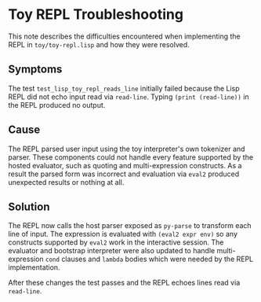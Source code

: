 # Toy REPL Troubleshooting

This note describes the difficulties encountered when implementing the REPL in `toy/toy-repl.lisp` and how they were resolved.

## Symptoms

The test `test_lisp_toy_repl_reads_line` initially failed because the Lisp REPL did not echo input read via `read-line`. Typing `(print (read-line))` in the REPL produced no output.

## Cause

The REPL parsed user input using the toy interpreter's own tokenizer and parser. These components could not handle every feature supported by the hosted evaluator, such as quoting and multi-expression constructs. As a result the parsed form was incorrect and evaluation via `eval2` produced unexpected results or nothing at all.

## Solution

The REPL now calls the host parser exposed as `py-parse` to transform each line of input. The expression is evaluated with `(eval2 expr env)` so any constructs supported by `eval2` work in the interactive session. The evaluator and bootstrap interpreter were also updated to handle multi-expression `cond` clauses and `lambda` bodies which were needed by the REPL implementation.

After these changes the test passes and the REPL echoes lines read via `read-line`.
